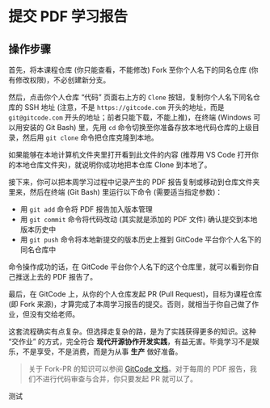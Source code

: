 # 提交 PDF 学习报告

## 操作步骤

首先，将本课程仓库 (你只能查看，不能修改) Fork 至你个人名下的同名仓库 (你有修改权限)，不必创建新分支。

然后，点击你个人仓库 “代码” 页面右上方的 `Clone` 按钮，复制你个人名下同名仓库的 SSH 地址 (注意，不是 `https://gitcode.com` 开头的地址，而是 `git@gitcode.com` 开头的地址；前者只能下载，不能上推)，在终端 (Windows 可以用安装的 Git Bash) 里，先用 `cd` 命令切换至你准备存放本地代码仓库的上级目录，然后用 `git clone` 命令把仓库克隆到本地。

如果能够在本地计算机文件夹里打开看到此文件的内容 (推荐用 VS Code 打开你的本地仓库文件夹)，就说明你成功地把本仓库 Clone 到本地了。

接下来，你可以把本周学习过程中记录产生的 PDF 报告复制或移动到仓库文件夹里来，然后在终端 (Git Bash) 里运行以下命令 (需要适当指定参数)：

- 用 `git add` 命令将 PDF 报告加入版本管理
- 用 `git commit` 命令将代码改动 (其实就是添加的 PDF 文件) 确认提交到本地版本历史中
- 用 `git push` 命令将本地新提交的版本历史上推到 GitCode 平台你个人名下的同名仓库中

命令操作成功的话，在 GitCode 平台你个人名下的这个仓库里，就可以看到你自己推送上去的 PDF 报告了。

最后，在 GitCode 上，从你的个人仓库发起 PR (Pull Request)，目标为课程仓库 (即 Fork 来源)，才算完成了本周学习报告的提交。否则，就相当于你自己做了作业，但没有交给老师。

这套流程确实有点复杂。但选择走复杂的路，是为了实践获得更多的知识。这种 “交作业” 的方式，完全符合 **现代开源协作开发实践**，有益无害。毕竟学习不是娱乐，不是享受，不是消费，而是为从事 **生产** 做好准备。

> 关于 Fork-PR 的知识可以参阅 [GitCode 文档](https://docs.gitcode.com/docs/help/home/org_project/pullrequests/pr-fork)。对于每周的 PDF 报告，我们不进行代码审查与合并，你只要发起 PR 就可以了。

测试
